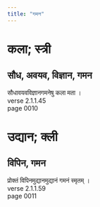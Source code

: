 ```yaml
---
title: "गमन"
---
```


# कला; स्त्री
## सौध, अवयव, विज्ञान, गमन
सौधावयवविज्ञानगमनेषु कला मता ।<br />verse 2.1.1.45<br />page 0010

# उद्यान; क्ली
## विपिन, गमन
प्रोक्तं विपिनमुद्यानमुद्यानं गमनं स्मृतम् ।<br />verse 2.1.1.59<br />page 0011

